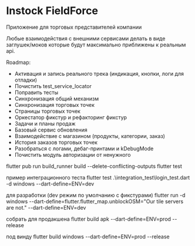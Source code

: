 # Instock FieldForce

Приложение для торговых представителей компании

Любые взаимодействия с внешними сервисами делать в виде заглушек/моков которые будут максимально приближены к реальным api.

Roadmap:
 - Активация и запись реального трека (индикация, кнопки, логи для отладки)
 - Почистить test_service_locator
 - Поправить тесты
 - Синхронизация общий механизм
 - Синхронизация торговых точек
 - Страницы торговых точек
 - Оркестатор фикстур и рефакторинг фикстур
 - Задачи и планы продаж
 - Базовый сервис обновления
 - Взаимодействие с магазином (продукты, категории, заказ)
 - История заказов торговых точек
 - Разобраться с логами, дебаг-принтами и kDebugMode
 - Почистить модуль авторизации от ненужного

flutter pub run build_runner build --delete-conflicting-outputs
flutter test

пример интеграционного теста 
flutter test .\integration_test\login_test.dart -d windows --dart-define=ENV=dev

для разработки (dev режим по умолчанию с фикстурами)
flutter run -d windows --dart-define=flutter.flutter_map.unblockOSM="Our tile servers are not." --dart-define=ENV=dev

собрать для продакшена
flutter build apk --dart-define=ENV=prod --release 

под винду
flutter build windows --dart-define=ENV=prod --release